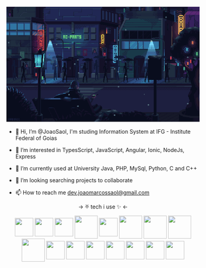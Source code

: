 <p align="center"><img src="https://raw.githubusercontent.com/freejooo/freejooo/main/Pixel%2Bgifs_b4e2c4_6919592.gif" width="1000" height="300" /></p>

- 👋 Hi, I’m @JoaoSaol, I'm studing Information System at IFG - Institute Federal of Goias

- 👀 I’m interested in TypesScript, JavaScript, Angular, Ionic, NodeJs, Express

- 🌱 I’m currently used at University Java, PHP, MySql, Python, C and C++

- 💞️ I’m looking searching projects to collaborate

- 📫 How to reach me dev.joaomarcossaol@gmail.com

<p align="center">→ ⛧ tech i use ✨ ←</p>
<p align="center">
  <img src="https://api.iconify.design/logos:figma.svg" height="48px" width="48px" align="center" />
  <img src="https://api.iconify.design/logos:typescript-icon.svg" height="48px" width="48px" align="center" />
  <img src="https://api.iconify.design/logos/ionic.svg" height="48px" width="48px" align="center" />
  <img src="https://api.iconify.design/vscode-icons:file-type-python.svg" height="60px" width="60px" align="center" />
  <img src="https://api.iconify.design/logos/angular-icon.svg" height="48px" width="48px" align="center" />
  <img src="https://api.iconify.design/logos/nodejs-icon.svg" height="60px" width="60px" align="center" />
  <img src="https://api.iconify.design/bx:bxl-docker.svg" height="60px" width="60px" align="center" />
  <img src="https://api.iconify.design/logos/express.svg" height="60px" width="60px" align="center" />
  <img src="https://api.iconify.design/logos/cordova.svg" height="60px" width="60px" align="center" />
  <a href="https://kooljool.keybase.pub/url/"><img src="https://api.iconify.design/logos/heroku-icon.svg" height="48px" width="48px" align="center" /></a>
  <img src="https://api.iconify.design/logos/javascript.svg" height="48px" width="48px" align="center" />
  <img src="https://api.iconify.design/logos/react.svg" height="48px" width="48px" align="center" />
  <img src="https://api.iconify.design/logos/mongodb.svg" height="48px" width="48px" align="center" />
  <img src="https://api.iconify.design/logos/postgresql.svg" height="48px" width="48px" align="center" />
  <img src="https://api.iconify.design/logos/mysql.svg" height="48px" width="48px" align="center" />
  <img src="https://api.iconify.design/logos/java.svg" height="48px" width="48px" align="center" />
 </p>
<!---
JoaoSaol/JoaoSaol is a ✨ special ✨ repository because its `README.md` (this file) appears on your GitHub profile.
You can click the Preview link to take a look at your changes.
--->
